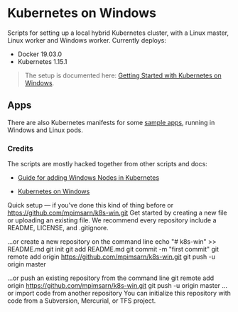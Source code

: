 # Kubernetes on Windows

Scripts for setting up a local hybrid Kubernetes cluster, with a Linux master, Linux worker and Windows worker. Currently deploys:

- Docker 19.03.0
- Kubernetes 1.15.1

> The setup is documented here: [Getting Started with Kubernetes on Windows](https://blog.sixeyed.com/getting-started-with-kubernetes-on-windows/).

## Apps

There are also Kubernetes manifests for some [sample apps](./apps/README.md), running in Windows and Linux pods.

### Credits

The scripts are mostly hacked together from other scripts and docs:

- [Guide for adding Windows Nodes in Kubernetes](https://kubernetes.io/docs/setup/production-environment/windows/user-guide-windows-nodes/)

- [Kubernetes on Windows](https://docs.microsoft.com/en-us/virtualization/windowscontainers/kubernetes/getting-started-kubernetes-windows)



Quick setup — if you’ve done this kind of thing before
or	
https://github.com/mpimsarn/k8s-win.git
Get started by creating a new file or uploading an existing file. We recommend every repository include a README, LICENSE, and .gitignore.

…or create a new repository on the command line
echo "# k8s-win" >> README.md
git init
git add README.md
git commit -m "first commit"
git remote add origin https://github.com/mpimsarn/k8s-win.git
git push -u origin master
                
…or push an existing repository from the command line
git remote add origin https://github.com/mpimsarn/k8s-win.git
git push -u origin master
…or import code from another repository
You can initialize this repository with code from a Subversion, Mercurial, or TFS project.
